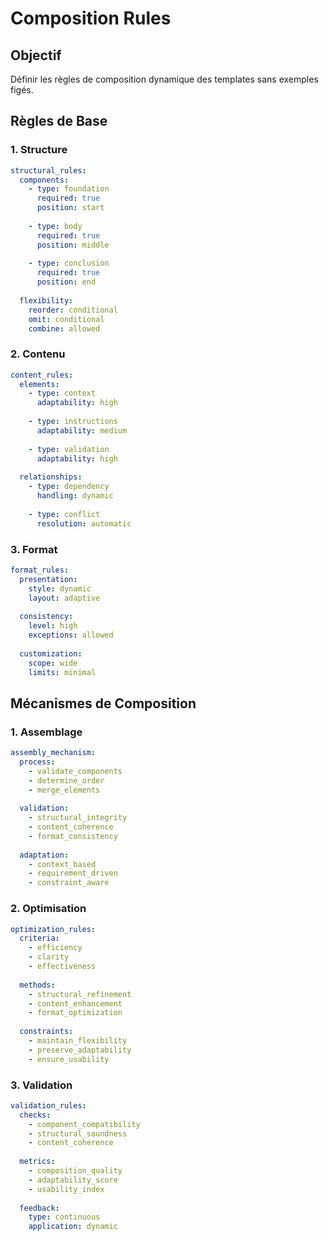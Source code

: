 # Composition Rules

## Objectif
Définir les règles de composition dynamique des templates sans exemples figés.

## Règles de Base

### 1. Structure
```yaml
structural_rules:
  components:
    - type: foundation
      required: true
      position: start
      
    - type: body
      required: true
      position: middle
      
    - type: conclusion
      required: true
      position: end
      
  flexibility:
    reorder: conditional
    omit: conditional
    combine: allowed
```

### 2. Contenu
```yaml
content_rules:
  elements:
    - type: context
      adaptability: high
      
    - type: instructions
      adaptability: medium
      
    - type: validation
      adaptability: high
      
  relationships:
    - type: dependency
      handling: dynamic
      
    - type: conflict
      resolution: automatic
```

### 3. Format
```yaml
format_rules:
  presentation:
    style: dynamic
    layout: adaptive
    
  consistency:
    level: high
    exceptions: allowed
    
  customization:
    scope: wide
    limits: minimal
```

## Mécanismes de Composition

### 1. Assemblage
```yaml
assembly_mechanism:
  process:
    - validate_components
    - determine_order
    - merge_elements
    
  validation:
    - structural_integrity
    - content_coherence
    - format_consistency
    
  adaptation:
    - context_based
    - requirement_driven
    - constraint_aware
```

### 2. Optimisation
```yaml
optimization_rules:
  criteria:
    - efficiency
    - clarity
    - effectiveness
    
  methods:
    - structural_refinement
    - content_enhancement
    - format_optimization
    
  constraints:
    - maintain_flexibility
    - preserve_adaptability
    - ensure_usability
```

### 3. Validation
```yaml
validation_rules:
  checks:
    - component_compatibility
    - structural_soundness
    - content_coherence
    
  metrics:
    - composition_quality
    - adaptability_score
    - usability_index
    
  feedback:
    type: continuous
    application: dynamic
```
